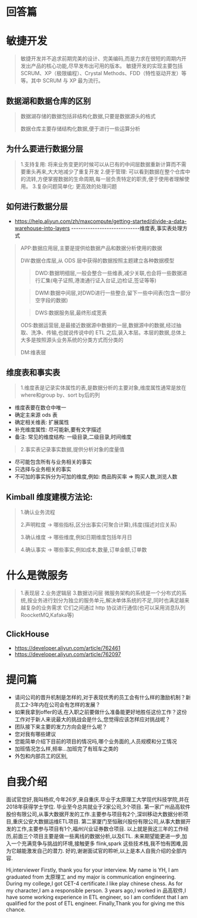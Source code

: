# 回答篇
# 敏捷开发
> 敏捷开发并不追求前期完美的设计、完美编码,而是力求在很短的周期内开发出产品的核心功能,尽早发布出可用的版本。
> 敏捷开发的实现主要包括 SCRUM、XP（极限编程）、Crystal Methods、FDD（特性驱动开发）等等。其中 SCRUM 与 XP 最为流行。

## 数据湖和数据仓库的区别
> 数据湖存储的数据包括非结构化数据,只要是数据源头的格式
>
> 数据仓库主要存储结构化数据,便于进行一些运算分析

## 为什么要进行数据分层
> 1.支持复用: 将来业务变更的时候可以从已有的中间层数据重新计算而不需要重头再来,大大地减少了重复开发
> 2.便于管理: 可以看到数据在整个仓库中的流转,方便掌握数据的生命周期,每一层负责特定的职责,便于使用者理解使用。
> 3.复杂问题简单化: 更高效的处理问题

## 如何进行数据分层
- https://help.aliyun.com/zh/maxcompute/getting-started/divide-a-data-warehouse-into-layers
-----------------------------维度表,事实表处理方式
> APP:数据应用层,主要是提供给数据产品和数据分析使用的数据
>
> DW:数据仓库层,从 ODS 层中获得的数据按照主题建立各种数据模型
>
>> DWD:数据明细层,一般会整合一些维表,减少关联,也会将一些数据进行汇集(电子证照,港澳通行证入台证,边检证,签证等等)
>
>> DWM:数据中间层,对DWD进行一些整合,留下一些中间表(包含一部分空字段的数据)
>
>> DWS:数据服务层,最终形成宽表
>
> ODS:数据运营层,是最接近数据源中数据的一层,数据源中的数据,经过抽取、洗净、传输,也就说传说中的 ETL 之后,装入本层。本层的数据,总体上大多是按照源头业务系统的分类方式而分类的
>
> DM:维表层

## 维度表和事实表
> 1.维度表是记录实体属性的表,是数据分析的主要对象,维度属性通常是放在where和group by、sort by后的列
- 维度表要在数仓中唯一
- 确定主来源 ods 表
- 确定相关维表: 扩展属性
- 补充维度属性: 尽可能新,要有文字描述
- 备注: 常见的维度结构: 一级目录,二级目录,时间维度
> 2.事实表记录事实数据,提供分析对象的度量值
- 尽可能包含所有与业务相关的事实
- 只选择与业务相关的事实
- 不可加的事实拆分为可加的维度,例如: 商品购买率 => 购买人数,浏览人数

## Kimball 维度建模方法论:
> 1.确认业务流程
>
> 2.声明粒度 -> 哪些指标,区分出事实(可聚合计算),纬度(描述对应关系)
>
> 3.确认维度 -> 哪些维度,例如日期维度包括年月日
>
> 4.确认事实 -> 哪些事实,例如成本,数量,订单金额,订单数

# 什么是微服务
> 1.表现层
> 2.业务逻辑层
> 3.数据访问层
> 微服务架构的系统是一个分布式的系统,按业务进行划分为独立的服务单元,解决单体系统的不足,同时也满足越来越复杂的业务需求
> 它们之间通过 http 协议进行通信(也可以采用消息队列RoocketMQ,Kafaka等)

## ClickHouse
- https://developer.aliyun.com/article/762461
- https://developer.aliyun.com/article/762097

# 提问篇
- 请问公司的晋升机制是怎样的,对于表现优秀的员工会有什么样的激励机制？新员工2-3年内在公司会有怎样的发展？
- 如果我拿到offer的话,在入职之前要做什么准备能更好地胜任这份工作？这份工作对于新人来说最大的挑战会是什么,您觉得应该怎样应对挑战呢？
- 团队接下来主要的发力方向会是什么呢？
- 您对我有哪些建议
- 您能简单介绍下目前的项目的情况吗,哪个业务面的,人员规模和分工情况
- 加班情况怎么样,频率...加班完了有班车之类的
- 外包和内部员工的区别,

# 自我介绍
面试官您好,我叫杨欢,今年26岁,来自重庆.毕业于太原理工大学现代科技学院,并在2018年获得学士学位.
毕业至今总共就业于2家公司,3个项目.
第一家广州品高软件股份有限公司,从事大数据开发的工作.主要参与项目有2个,深圳移动大数据分析项目,重庆公安大数据运维ETL项目.
第二家厦门至恒融兴股份有限公司,从事大数据开发的工作,主要参与项目有1个,福州兴业证券数仓项目.
以上就是我这三年的工作经历,前面三个项目主要是做一些离线的数据分析,以及ETL.
未来期望能更进一步,加入一个充满竞争与挑战的环境,接触更多 flink,spark 这些技术栈,我不怕有困难,因为它越能激发自己的潜力.
好的,谢谢面试官的聆听,以上是本人自我介绍的全部内容.

Hi,interviewer
Firstly, thank you for your interview.
My name is YH, I am graduated from 太原理工 and my major is communication engineering.
During my college,I got CET-4 certificate.I like play chinese chess.
As for my character,I am a responsible person.
3 years ago,I worked in 品高软件,I have some working experience in ETL engineer,
so I am confident that I am qualified for the post of ETL engineer.
Finally,Thank you for giving me this chance.